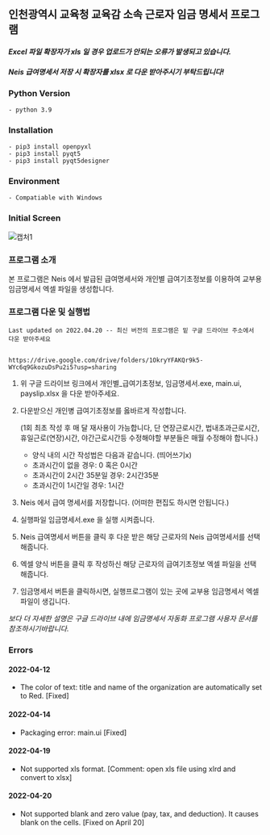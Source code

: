 ## 인천광역시 교육청 교육감 소속 근로자 임금 명세서 프로그램
#### *Excel 파일 확장자가 xls 일 경우 업로드가 안되는 오류가 발생되고 있습니다.*
#### *Neis 급여명세서 저장 시 확장자를 xlsx 로 다운 받아주시기 부탁드립니다!*

### Python Version
    - python 3.9

### Installation
    - pip3 install openpyxl
    - pip3 install pyqt5
    - pip3 install pyqt5designer

### Environment
    - Compatiable with Windows

### Initial Screen

![캡처1](https://user-images.githubusercontent.com/34816905/163906633-655e39c0-205b-4544-878b-43f19d66dcea.PNG)


### 프로그램 소개
본 프로그램은 Neis 에서 발급된 급여명세서와 개인별 급여기초정보를 이용하여
교부용 임금명세서 엑셀 파일을 생성합니다.


### 프로그램 다운 및 실행법

    Last updated on 2022.04.20 -- 최신 버전의 프로그램은 밑 구글 드라이브 주소에서 다운 받아주세요
    

    https://drive.google.com/drive/folders/1OkryYFAKQr9k5-WYc6q9GkozuDsPu2i5?usp=sharing

1. 위 구글 드라이브 링크에서 개인별_급여기초정보, 임금명세서.exe, main.ui, payslip.xlsx 을 다운 받아주세요.


2. 다운받으신 개인병 급여기초정보를 옳바르게 작성합니다.

    (1회 최초 작성 후 매 달 재사용이 가능합니다, 단 연장근로시간, 법내초과근로시간, 휴일근로(연장)시간, 야간근로시간등 수정해야할 부분들은 매월 수정해야 합니다.)
    

    - 양식 내의 시간 작성법은 다음과 같습니다. (띄어쓰기x)
    - 초과시간이 없을 경우: 0 혹은 0시간
    - 초과시간이 2시간 35분일 경우: 2시간35분
    - 초과시간이 1시간일 경우: 1시간


3. Neis 에서 급여 명세서를 저장합니다. (어떠한 편집도 하시면 안됩니다.)


4. 실행파일 임금명세서.exe 을 실행 시켜줍니다.


5. Neis 급여명세서 버튼을 클릭 후 다운 받은 해당 근로자의 Neis 급여명세서를 선택해줍니다.


6. 엑셀 양식 버튼을 클릭 후 작성하신 해당 근로자의 급여기초정보 엑셀 파일을 선택해줍니다.


7. 임금명세서 버튼을 클릭하시면, 실행프로그램이 있는 곳에 교부용 임금명세서 엑셀 파일이 생깁니다.


*보다 더 자세한 설명은 구글 드라이브 내에 임금명세서 자동화 프로그램 사용자 문서를 참조하시기바랍니다.*

### Errors
#### 2022-04-12
- The color of text: title and name of the organization are automatically set to Red. [Fixed]
#### 2022-04-14
- Packaging error: main.ui [Fixed]
#### 2022-04-19
- Not supported xls format. [Comment: open xls file using xlrd and convert to xlsx]
#### 2022-04-20
- Not supported blank and zero value (pay, tax, and deduction). It causes blank on the cells. [Fixed on April 20]
